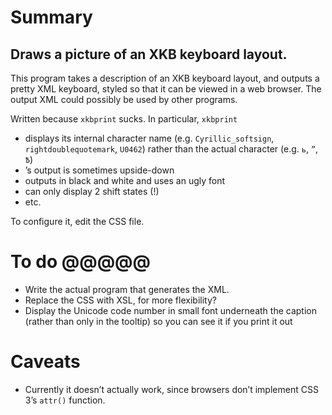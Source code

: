 Summary
====

Draws a picture of an XKB keyboard layout.
----

This program takes a description of an XKB keyboard layout, and outputs a pretty XML keyboard, styled so that it can be viewed in a web browser. The output XML could possibly be used by other programs.

Written because `xkbprint` sucks. In particular, `xkbprint`

* displays its internal character name (e.g. `Cyrillic_softsign`, `rightdoublequotemark`, `U0462`) rather than the actual character (e.g. `ь`, `”`, `Ѣ`)
* ’s output is sometimes upside-down
* outputs in black and white and uses an ugly font
* can only display 2 shift states (!)
* etc.

To configure it, edit the CSS file.

To do @@@@@
====
* Write the actual program that generates the XML.
* Replace the CSS with XSL, for more flexibility?
* Display the Unicode code number in small font underneath the caption (rather than only in the tooltip) so you can see it if you print it out

Caveats
====
* Currently it doesn’t actually work, since browsers don’t implement CSS 3’s `attr()` function.
